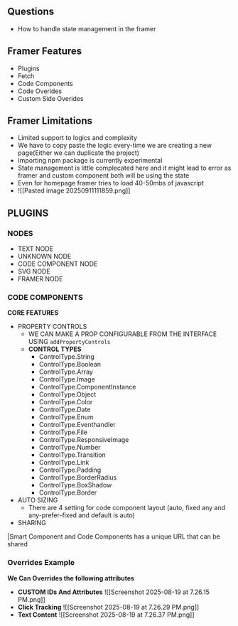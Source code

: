 ## Questions

- How to handle state management in the framer 

## Framer Features

- Plugins
- Fetch
- Code Components
- Code Overides
- Custom Side Overides

## Framer Limitations

- Limited support to logics and complexity 
- We have to copy paste the logic every-time we are creating a new page(Either we can duplicate the project)
- Importing npm package is currently experimental 
- State management is little complecated here and it might lead to error as framer and custom component both will be using the state
- Even for homepage framer tries to load 40-50mbs of javascript 
- ![[Pasted image 20250911111859.png]]

## PLUGINS

### NODES

- TEXT NODE 
- UNKNOWN NODE 
- CODE COMPONENT NODE
- SVG NODE
- FRAMER NODE 

### CODE COMPONENTS

**CORE FEATURES**
- PROPERTY CONTROLS
	- WE CAN MAKE A PROP CONFIGURABLE FROM THE INTERFACE USING `addPropertyControls`
	- **CONTROL TYPES**
		- ControlType.String
		- ControlType.Boolean
		- ControlType.Array
		- ControlType.Image
		- ControlType.ComponentInstance
		- ControlType.Object
		- ControlType.Color
		- ControlType.Date
		- ControlType.Enum
		- ControlType.Eventhandler
		- ControlType.File
		- ControlType.ResponsiveImage
		- ControlType.Number
		- ControlType.Transition
		- ControlType.Link
		- ControlType.Padding
		- ControlType.BorderRadius
		- ControlType.BoxShadow
		- ControlType.Border
- AUTO SIZING
	- There are 4 setting for code component layout (auto, fixed any and any-prefer-fixed and default is auto)
- SHARING

|Smart Component and Code Components has a unique URL that can be shared


### Overrides Example

**We Can Overrides the following attributes**

- **CUSTOM IDs And Attributes**
  ![[Screenshot 2025-08-19 at 7.26.15 PM.png]]
- **Click Tracking**
  ![[Screenshot 2025-08-19 at 7.26.29 PM.png]]
- **Text Content**
  ![[Screenshot 2025-08-19 at 7.26.37 PM.png]]
